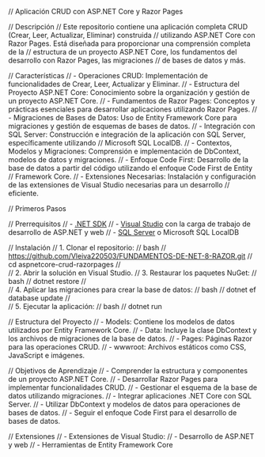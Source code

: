 //  Aplicación CRUD con ASP.NET Core y Razor Pages

//  Descripción
// Este repositorio contiene una aplicación completa CRUD (Crear, Leer, Actualizar, Eliminar) construida 
// utilizando ASP.NET Core con Razor Pages. Está diseñada para proporcionar una comprensión completa de la 
// estructura de un proyecto ASP.NET Core, los fundamentos del desarrollo con Razor Pages, las migraciones 
// de bases de datos y más.

//  Características
// - Operaciones CRUD: Implementación de funcionalidades de Crear, Leer, Actualizar y Eliminar.
// - Estructura del Proyecto ASP.NET Core: Conocimiento sobre la organización y gestión de un proyecto ASP.NET Core.
// - Fundamentos de Razor Pages: Conceptos y prácticas esenciales para desarrollar aplicaciones utilizando Razor Pages.
// - Migraciones de Bases de Datos: Uso de Entity Framework Core para migraciones y gestión de esquemas de bases de datos.
// - Integración con SQL Server: Construcción e integración de la aplicación con SQL Server, específicamente utilizando 
//   Microsoft SQL LocalDB.
// - Contextos, Modelos y Migraciones: Comprensión e implementación de DbContext, modelos de datos y migraciones.
// - Enfoque Code First: Desarrollo de la base de datos a partir del código utilizando el enfoque Code First de Entity 
//   Framework Core.
// - Extensiones Necesarias: Instalación y configuración de las extensiones de Visual Studio necesarias para un desarrollo 
//   eficiente.

//  Primeros Pasos

//  Prerrequisitos
// - [.NET SDK](https://dotnet.microsoft.com/download)
// - [Visual Studio](https://visualstudio.microsoft.com/) con la carga de trabajo de desarrollo de ASP.NET y web
// - [SQL Server](https://www.microsoft.com/es-es/sql-server/sql-server-downloads) o Microsoft SQL LocalDB

//  Instalación
// 1. Clonar el repositorio:
//    bash
//    https://github.com/Vleiva220503/FUNDAMENTOS-DE-NET-8-RAZOR.git
//    cd aspnetcore-crud-razorpages
//    
// 2. Abrir la solución en Visual Studio.
// 3. Restaurar los paquetes NuGet:
//    bash
//    dotnet restore
//    
// 4. Aplicar las migraciones para crear la base de datos:
//    bash
//    dotnet ef database update
//    
// 5. Ejecutar la aplicación:
//    bash
//    dotnet run

//  Estructura del Proyecto
// - Models: Contiene los modelos de datos utilizados por Entity Framework Core.
// - Data: Incluye la clase DbContext y los archivos de migraciones de la base de datos.
// - Pages: Páginas Razor para las operaciones CRUD.
// - wwwroot: Archivos estáticos como CSS, JavaScript e imágenes.

//  Objetivos de Aprendizaje
// - Comprender la estructura y componentes de un proyecto ASP.NET Core.
// - Desarrollar Razor Pages para implementar funcionalidades CRUD.
// - Gestionar el esquema de la base de datos utilizando migraciones.
// - Integrar aplicaciones .NET Core con SQL Server.
// - Utilizar DbContext y modelos de datos para operaciones de bases de datos.
// - Seguir el enfoque Code First para el desarrollo de bases de datos.

//  Extensiones
// - Extensiones de Visual Studio:
//   - Desarrollo de ASP.NET y web
//   - Herramientas de Entity Framework Core

